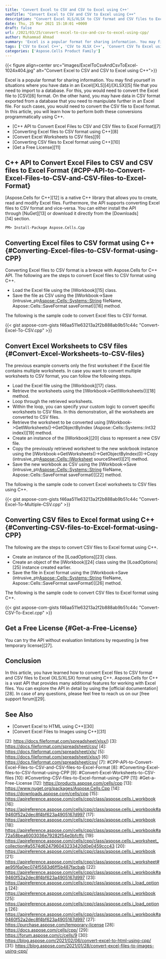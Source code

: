 ```yaml
---
title: 'Convert Excel to CSV and CSV to Excel using C++'
seoTitle: "Convert Excel to CSV and CSV to Excel using C++"
description: "Convert Excel XLS/XLSX to CSV format and CSV files to Excel format Programmatically using C++. Convert specific Excel worksheets to CSV files."
date: Thu, 25 Mar 2021 15:10:01 +0000
draft: false
url: /2021/03/25/convert-excel-to-csv-and-csv-to-excel-using-cpp/
author: Muhammad Ahmad
summary: 'Excel is a popular format for sharing information. You may find yourself in situations where you have data in an Excel([XLS][1]/[XLSX][2] file that you need to import to a database. For this, you would need to convert the Excel file to [CSV][3] format. On the other hand, you may have data in CSV format exported from a database that you need to manipulate further in an Excel file. For such cases, you would need to convert the CSV file to Excel format. In this article, you will learn how to perform both these conversions programmatically using C++.'
tags: ['CSV to Excel C++', 'CSV to XLSX C++', 'Convert CSV To Excel using C++', 'Convert Excel to CSV using C++', 'Excel to CSV C++', 'XLSX to CSV C++']
categories: ['Aspose.Cells Product Family']
---
```




{{< figure align=center src="images/ExcelToCsvAndCsvToExcel-1024x404.jpg" alt="Convert Excel to CSV and CSV to Excel using C++">}}


Excel is a popular format for sharing information. You may find yourself in situations where you have data in an Excel([XLS][4]/[XLSX][5] file that you need to import to a database. For this, you would need to convert the Excel file to [CSV][6] format. On the other hand, you may have data in CSV format exported from a database that you need to manipulate further in an Excel file. For such cases, you would need to convert the CSV file to Excel format. In this article, you will learn how to perform both these conversions programmatically using C++.

*   [C++ API to Convert Excel Files to CSV and CSV files to Excel Format][7]
*   [Converting Excel files to CSV format using C++][8]
*   [Convert Excel Worksheets to CSV files][9]
*   [Converting CSV files to Excel format using C++][10]
*   [Get a Free License][11]

## C++ API to Convert Excel Files to CSV and CSV files to Excel Format {#CPP-API-to-Convert-Excel-Files-to-CSV-and-CSV-files-to-Excel-Format}

[Aspose.Cells for C++][12] is a native C++ library that allows you to create, read and modify Excel files. Furthermore, the API supports converting Excel files to CSV format and vice-versa. You can either install the API through [NuGet][13] or download it directly from the [Downloads][14] section.

```
PM> Install-Package Aspose.Cells.Cpp
```

## Converting Excel files to CSV format using C++ {#Converting-Excel-files-to-CSV-format-using-CPP}

Converting Excel files to CSV format is a breeze with Aspose.Cells for C++ API. The following are the steps to convert Excel files to CSV format using C++.

*   Load the Excel file using the [IWorkbook][15] class.
*   Save the file as CSV using the [IWorkbook->Save (intrusive\_ptr<Aspose::Cells::Systems::String> fileName, Aspose::Cells::SaveFormat saveFormat)][16] method.

The following is the sample code to convert Excel files to CSV format.

{{< gist aspose-com-gists f46aa511e63213a2f2b888ab9b51c44c "Convert-Excel-To-CSV.cpp" >}}

## Convert Excel Worksheets to CSV files {#Convert-Excel-Worksheets-to-CSV-files}

The previous example converts only the first worksheet if the Excel file contains multiple worksheets. In case you want to convert multiple worksheets to CSV format, you can follow the following steps.

*   Load the Excel file using the [IWorkbook][17] class.
*   Retrieve the worksheets using the [IWorkbook->GetIWorksheets()][18] method.
*   Loop through the retrieved worksheets.
*   Within the loop, you can specify your custom logic to convert specific worksheets to CSV files. In this demonstration, all the worksheets are converted to CSV files.
*   Retrieve the worksheet to be converted using [IWorkbook->GetIWorksheets()->GetObjectByIndex (Aspose::Cells::Systems::Int32 index)][19] method.
*   Create an instance of the [IWorkbook][20] class to represent a new CSV file.
*   Copy the previously retrieved worksheet to the new wokrbook instance using the [IWorkbook->GetIWorksheets()->GetObjectByIndex(0)->Copy (intrusive\_ptr<Aspose::Cells::IWorksheet> sourceSheet)][21] method.
*   Save the new workbook as CSV using the [IWorkbook->Save (intrusive\_ptr<Aspose::Cells::Systems::String> fileName, Aspose::Cells::SaveFormat saveFormat)][22] method.

The following is the sample code to convert Excel worksheets to CSV files using C++.

{{< gist aspose-com-gists f46aa511e63213a2f2b888ab9b51c44c "Convert-Excel-To-Multiple-CSV.cpp" >}}

## Converting CSV files to Excel format using C++ {#Converting-CSV-files-to-Excel-format-using-CPP}

The following are the steps to convert CSV files to Excel format using C++.

*   Create an instance of the [ILoadOptions][23] class.
*   Create an object of the [IWorkbook][24] class using the [ILoadOptions][25] instance created earlier.
*   Save the file in Excel format using the [IWorkbook->Save (intrusive\_ptr<Aspose::Cells::Systems::String> fileName, Aspose::Cells::SaveFormat saveFormat)][26] method.

The following is the sample code to convert CSV files to Excel format using C++.

{{< gist aspose-com-gists f46aa511e63213a2f2b888ab9b51c44c "Convert-CSV-To-Excel.cpp" >}}

## Get a Free License {#Get-a-Free-License}

You can try the API without evaluation limitations by requesting [a free temporary license][27].

## Conclusion

In this article, you have learned how to convert Excel files to CSV format and CSV files to Excel (XLS/XLSX) format using C++. Aspose.Cells for C++ is a vast API that provides many additional features for working with Excel files. You can explore the API in detail by using the [official documentation][28]. In case of any questions, please feel free to reach us on our [free support forum][29].

## See Also

*   [Convert Excel to HTML using C++][30]
*   [Convert Excel Files to Images using C++][31]




[1]: https://docs.fileformat.com/spreadsheet/xls/
[2]: https://docs.fileformat.com/spreadsheet/xlsx/)
[3]: https://docs.fileformat.com/spreadsheet/csv/
[4]: https://docs.fileformat.com/spreadsheet/xls/
[5]: https://docs.fileformat.com/spreadsheet/xlsx/)
[6]: https://docs.fileformat.com/spreadsheet/csv/
[7]: #CPP-API-to-Convert-Excel-Files-to-CSV-and-CSV-files-to-Excel-Format
[8]: #Converting-Excel-files-to-CSV-format-using-CPP
[9]: #Convert-Excel-Worksheets-to-CSV-files
[10]: #Converting-CSV-files-to-Excel-format-using-CPP
[11]: #Get-a-Free-License
[12]: https://products.aspose.com/cells/cpp
[13]: https://www.nuget.org/packages/Aspose.Cells.Cpp
[14]: https://downloads.aspose.com/cells/cpp
[15]: https://apireference.aspose.com/cells/cpp/class/aspose.cells.i_workbook
[16]: https://apireference.aspose.com/cells/cpp/class/aspose.cells.i_workbook#a9460f52a2dec8f4bf623a4905167d997
[17]: https://apireference.aspose.com/cells/cpp/class/aspose.cells.i_workbook
[18]: https://apireference.aspose.com/cells/cpp/class/aspose.cells.i_workbook#a72a58bea6003036e79282f54e0bfcffc
[19]: https://apireference.aspose.com/cells/cpp/class/aspose.cells.i_worksheet_collection#a5574d624796043233420d0e0459ccc43
[20]: https://apireference.aspose.com/cells/cpp/class/aspose.cells.i_workbook
[21]: https://apireference.aspose.com/cells/cpp/class/aspose.cells.i_worksheet#ae95f6a0ec074f5583d6ff5b487facbab
[22]: https://apireference.aspose.com/cells/cpp/class/aspose.cells.i_workbook#a9460f52a2dec8f4bf623a4905167d997
[23]: https://apireference.aspose.com/cells/cpp/class/aspose.cells.i_load_options
[24]: https://apireference.aspose.com/cells/cpp/class/aspose.cells.i_workbook
[25]: https://apireference.aspose.com/cells/cpp/class/aspose.cells.i_load_options
[26]: https://apireference.aspose.com/cells/cpp/class/aspose.cells.i_workbook#a9460f52a2dec8f4bf623a4905167d997
[27]: https://purchase.aspose.com/temporary-license
[28]: https://docs.aspose.com/cells/cpp/
[29]: https://forum.aspose.com/c/cells/9
[30]: https://blog.aspose.com/2021/02/06/convert-excel-to-html-using-cpp/
[31]: https://blog.aspose.com/2021/01/28/convert-excel-files-to-images-using-cpp/





